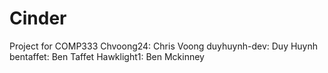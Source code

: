 # Cinder
Project for COMP333
Chvoong24: Chris Voong
duyhuynh-dev: Duy Huynh
bentaffet: Ben Taffet
Hawklight1: Ben Mckinney
